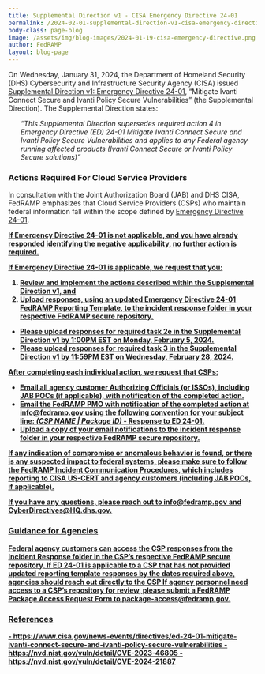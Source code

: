 ```yaml
---
title: Supplemental Direction v1 - CISA Emergency Directive 24-01
permalink: /2024-02-01-supplemental-direction-v1-cisa-emergency-directive-24-01/
body-class: page-blog
image: /assets/img/blog-images/2024-01-19-cisa-emergency-directive.png
author: FedRAMP
layout: blog-page
---
```

On Wednesday, January 31, 2024, the Department of Homeland Security (DHS) Cybersecurity and Infrastructure Security Agency (CISA) issued <a href="https://www.cisa.gov/news-events/directives/supplemental-direction-v1-ed-24-01-mitigate-ivanti-connect-secure-and-ivanti-policy-secure" target="_blank" rel="noopener noreferrer">Supplemental Direction v1: Emergency Directive 24-01</a>, “Mitigate Ivanti Connect Secure and Ivanti Policy Secure Vulnerabilities” (the Supplemental Direction). The Supplemental Direction states:  

<p style="margin-left: 25px;"><em>“This Supplemental Direction supersedes required action 4 in Emergency Directive (ED) 24-01 Mitigate Ivanti Connect Secure and Ivanti Policy Secure Vulnerabilities and applies to any Federal agency running affected products (Ivanti Connect Secure or Ivanti Policy Secure solutions)”</em></p>

<h3>Actions Required For Cloud Service Providers</h3>
In consultation with the Joint Authorization Board (JAB) and DHS CISA, FedRAMP emphasizes that Cloud Service Providers (CSPs) who maintain federal information fall within the scope defined by <a href="https://www.cisa.gov/news-events/directives/ed-24-01-mitigate-ivanti-connect-secure-and-ivanti-policy-secure-vulnerabilities" target="_blank" rel="noopener noreferrer">Emergency Directive 24-01</a>.

<b><u>If Emergency Directive 24-01 is not applicable<u>, and you have already responded identifying the negative applicability, no further action is required.<b>

<b>If Emergency Directive 24-01 is applicable</b>, we request that you: 
1. Review and implement the actions described within the Supplemental Direction v1, and 
2. Upload responses, using an updated <a href="https://www.fedramp.gov/assets/resources/documents/FedRAMP-Emergency-Directive-24-01-Reporting-Template.xlsx" target="_blank" rel="noopener noreferrer">Emergency Directive 24-01 FedRAMP Reporting Template</a>, to the incident response folder in your respective FedRAMP secure repository.
  - Please upload responses for required task 2e in the Supplemental Direction v1 by 1:00PM EST on Monday, February 5, 2024.
  - Please upload responses for required task 3 in the Supplemental Direction v1 by 11:59PM EST on Wednesday, February 28, 2024.   

After completing each individual action, we request that CSPs:
- Email all agency customer Authorizing Officials (or ISSOs), including JAB POCs (if applicable), with notification of the completed action.
- Email the FedRAMP PMO with notification of the completed action at info@fedramp.gov using the following convention for your subject line:  <em>(CSP NAME | Package ID)</em> - Response to ED 24-01.
- Upload a copy of your email notifications to the incident response folder in your respective FedRAMP secure repository.

If any indication of compromise or anomalous behavior is found, or there is any suspected impact to federal systems, please make sure to follow the <a href="https://www.fedramp.gov/assets/resources/documents/CSP_Incident_Communications_Procedures.pdf" target="_blank" rel="noopener noreferrer">FedRAMP Incident Communication Procedures</a>, which includes reporting to CISA US-CERT and agency customers (including JAB POCs, if applicable).

If you have any questions, please reach out to <a href="mailto:info@fedramp.gov" target="_blank" rel="noopener noreferrer">info@fedramp.gov</a> and <a href="mailto:CyberDirectives@HQ.dhs.gov" target="_blank" rel="noopener noreferrer">CyberDirectives@HQ.dhs.gov</a>.

<h3>Guidance for Agencies</h3>
Federal agency customers can access the CSP responses from the Incident Response folder in the CSP’s respective FedRAMP secure repository. If ED 24-01 is applicable to a CSP that has not provided updated reporting template responses by the dates required above, agencies should reach out directly to the CSP If agency personnel need access to a CSP’s repository for review, please submit a <a href="https://www.fedramp.gov/assets/resources/documents/Agency_Package_Request_Form.pdf" target="_blank" rel="noopener noreferrer">FedRAMP Package Access Request Form</a> to <a href="mailto:package-access@fedramp.gov" target="_blank" rel="noopener noreferrer">package-access@fedramp.gov</a>.

<h3>References</h3>  
- <a href="https://www.cisa.gov/news-events/directives/ed-24-01-mitigate-ivanti-connect-secure-and-ivanti-policy-secure-vulnerabilities" target="_blank" rel="noopener noreferrer">https://www.cisa.gov/news-events/directives/ed-24-01-mitigate-ivanti-connect-secure-and-ivanti-policy-secure-vulnerabilities</a>
- <a href="https://nvd.nist.gov/vuln/detail/CVE-2023-46805" target="_blank" rel="noopener noreferrer">https://nvd.nist.gov/vuln/detail/CVE-2023-46805</a>
- <a href="https://nvd.nist.gov/vuln/detail/CVE-2024-21887" target="_blank" rel="noopener noreferrer">https://nvd.nist.gov/vuln/detail/CVE-2024-21887</a>
